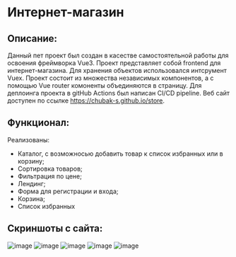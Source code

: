 # Интернет-магазин 
## Описание:
Данный пет проект был создан в касестве самостоятельной работы для освоения фреймворка Vue3. Проект представляет собой frontend для интернет-магазина.
Для хранения объектов использовался интсрумент Vuex. Проект состоит из множества независимых компонентов, а с помощью Vue router комоненты объединяются в страницу.
Для деплоинга проекта в gitHub Actions был написан CI/CD pipeline. Веб сайт доступен по ссылке https://chubak-s.github.io/store.
## Функционал:
Реализованы:
+ Каталог, с возможносью добавить товар к список избранных или в корзину;
+ Сортировка товаров;
+ Фильтрация по цене;
+ Лендинг;
+ Форма для регистрации и входа;
+ Корзина;
+ Список избранных
## Скриншоты с сайта:
![image](https://github.com/Chubak-s/store/assets/112934217/e5a7f972-b2b2-44be-aac5-be7823d03d54)
![image](https://github.com/Chubak-s/store/assets/112934217/6180cd68-b3d7-446d-aa5a-56270aa31e73)
![image](https://github.com/Chubak-s/store/assets/112934217/554cd6db-0dd6-412b-adf2-36260671bbff)
![image](https://github.com/Chubak-s/store/assets/112934217/2f33dedf-ec6c-4075-a7fd-86e0e38fd38c)
![image](https://github.com/Chubak-s/store/assets/112934217/37b61fe0-3a3f-435c-9169-59d780515511)
